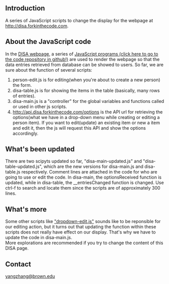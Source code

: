 ## Introduction
A series of JavaScript scripts to change the display for the webpage at http://disa.forkinthecode.com.
## About the JavaScript code
In the [DISA webpage](http://disa.forkinthecode.com), a series of [JavaScript programs (click here to go to the code repository in github!)](https://github.com/paarulsukanya/disa) are used to render the webpage so that the data entries retrieved from database can be showed to users. So far, we are sure about the function of several scripts:

1. person-edit.js is for editing(when you're about to create a new person) the form.
2. disa-table.js is for showing the items in the table (basically, many rows of entries).
3. disa-main.js is a "controller" for the global variables and functions called or used in other js scripts.
4. http://api.disa.forkinthecode.com/options is the API url for retrieving the options(what we have in a drop-down menu while creating or editing a person item). If you want to edit(update) an existing item or new a item and edit it, then the js will request this API and show the options accordingly.

## What's been updated 
There are two scipyts updated so far, "disa-main-updated.js" and "disa-table-updated.js", which are the new versions for disa-main.js and disa-table.js respectively. Comment lines are attached in the code for who are going to use or edit the code. In disa-main, the optionsReceived function is updated, while in disa-table, the __entriesChanged function is changed. Use ctrl-f to search and locate them since the scripts are of approximately 300 lines.

## What's more

Some other scripts like ["dropdown-edit.js"](https://github.com/paarulsukanya/disa/blob/master/src/disa-edit/dropdown-edit.js) sounds like to be reponsible for our editing action, but it turns out that updating the function within these scripts does not really have effect on our display. That's why we have to update the code in disa-main.js.   
More explorations are recommended if you try to change the content of this DISA page.

## Contact
<yangzhang@brown.edu>
